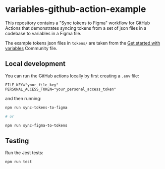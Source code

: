 # variables-github-action-example

This repository contains a "Sync tokens to Figma" workflow for GitHub Actions that demonstrates syncing tokens from a set of json files in a codebase to variables in a Figma file.

The example tokens json files in `tokens/` are taken from the [Get started with variables](https://www.figma.com/community/file/1253086684245880517/Get-started-with-variables) Community file.

## Local development

You can run the GitHub actions locally by first creating a `.env` file:

```
FILE_KEY="your_file_key"
PERSONAL_ACCESS_TOKEN="your_personal_access_token"
```

and then running:

```sh
npm run sync-tokens-to-figma

# or

npm run sync-figma-to-tokens
```

## Testing

Run the Jest tests:

```sh
npm run test
```
